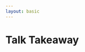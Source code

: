 ```yaml
---
layout: basic
---
```


# Talk Takeaway

<div class="w-full h-[470px] flex justify-center items-center">
  <TalkTakeawaySvg class="w-[100%]" />
</div>

<!-- dummy only to force the click count on this slide manually -->
<!-- <div v-click="6" /> -->

<!--
-->
